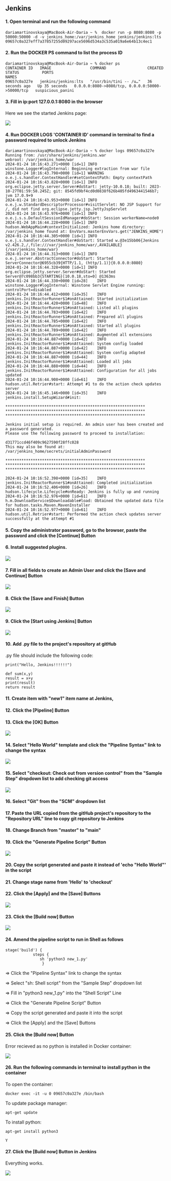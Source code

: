 ## Jenkins

#### 1. Open terminal and run the following command
```
dariamartinovskaya@MacBook-Air-Daria ~ %  docker run -p 8080:8080 -p 50000:50000 -d -v jenkins_home:/var/jenkins_home jenkins/jenkins:lts 
09657c0a327eff7a37857255d09297ace5696d534a3c535a019a6e64b13c4ec1
```
#### 2. Run the DOCKER PS command to list the process ID
```
dariamartinovskaya@MacBook-Air-Daria ~ % docker ps 
CONTAINER ID   IMAGE                 COMMAND                  CREATED          STATUS          PORTS                                              NAMES
09657c0a327e   jenkins/jenkins:lts   "/usr/bin/tini -- /u…"   36 seconds ago   Up 35 seconds   0.0.0.0:8080->8080/tcp, 0.0.0.0:50000->50000/tcp   suspicious_panini
```
#### 3. Fill in ip:port 127.0.0.1:8080 in the browser 
Here we see the started Jenkins page:
<div style="display:flex;">
<img src="Screens/Jenkins_Login.jpg">
</div>

#### 4. Run DOCKER LOGS 'CONTAINER ID' command in terminal to find a password required to unlock Jenkins 
```
dariamartinovskaya@MacBook-Air-Daria ~ % docker logs 09657c0a327e
Running from: /usr/share/jenkins/jenkins.war
webroot: /var/jenkins_home/war
2024-01-24 10:16:43.271+0000 [id=1]	INFO	winstone.Logger#logInternal: Beginning extraction from war file
2024-01-24 10:16:43.798+0000 [id=1]	WARNING	o.e.j.s.handler.ContextHandler#setContextPath: Empty contextPath
2024-01-24 10:16:43.828+0000 [id=1]	INFO	org.eclipse.jetty.server.Server#doStart: jetty-10.0.18; built: 2023-10-27T01:59:58.245Z; git: 8545fd9bf4cd0d0838f626b405fd4963441546b7; jvm 17.0.9+9
2024-01-24 10:16:43.953+0000 [id=1]	INFO	o.e.j.w.StandardDescriptorProcessor#visitServlet: NO JSP Support for /, did not find org.eclipse.jetty.jsp.JettyJspServlet
2024-01-24 10:16:43.976+0000 [id=1]	INFO	o.e.j.s.s.DefaultSessionIdManager#doStart: Session workerName=node0
2024-01-24 10:16:44.228+0000 [id=1]	INFO	hudson.WebAppMain#contextInitialized: Jenkins home directory: /var/jenkins_home found at: EnvVars.masterEnvVars.get("JENKINS_HOME")
2024-01-24 10:16:44.305+0000 [id=1]	INFO	o.e.j.s.handler.ContextHandler#doStart: Started w.@3e15bb06{Jenkins v2.426.2,/,file:///var/jenkins_home/war/,AVAILABLE}{/var/jenkins_home/war}
2024-01-24 10:16:44.313+0000 [id=1]	INFO	o.e.j.server.AbstractConnector#doStart: Started ServerConnector@6955cb39{HTTP/1.1, (http/1.1)}{0.0.0.0:8080}
2024-01-24 10:16:44.328+0000 [id=1]	INFO	org.eclipse.jetty.server.Server#doStart: Started Server@7c098bb3{STARTING}[10.0.18,sto=0] @1363ms
2024-01-24 10:16:44.330+0000 [id=28]	INFO	winstone.Logger#logInternal: Winstone Servlet Engine running: controlPort=disabled
2024-01-24 10:16:44.412+0000 [id=35]	INFO	jenkins.InitReactorRunner$1#onAttained: Started initialization
2024-01-24 10:16:44.420+0000 [id=48]	INFO	jenkins.InitReactorRunner$1#onAttained: Listed all plugins
2024-01-24 10:16:44.783+0000 [id=42]	INFO	jenkins.InitReactorRunner$1#onAttained: Prepared all plugins
2024-01-24 10:16:44.785+0000 [id=42]	INFO	jenkins.InitReactorRunner$1#onAttained: Started all plugins
2024-01-24 10:16:44.789+0000 [id=42]	INFO	jenkins.InitReactorRunner$1#onAttained: Augmented all extensions
2024-01-24 10:16:44.887+0000 [id=42]	INFO	jenkins.InitReactorRunner$1#onAttained: System config loaded
2024-01-24 10:16:44.887+0000 [id=42]	INFO	jenkins.InitReactorRunner$1#onAttained: System config adapted
2024-01-24 10:16:44.887+0000 [id=44]	INFO	jenkins.InitReactorRunner$1#onAttained: Loaded all jobs
2024-01-24 10:16:44.888+0000 [id=44]	INFO	jenkins.InitReactorRunner$1#onAttained: Configuration for all jobs updated
2024-01-24 10:16:44.908+0000 [id=61]	INFO	hudson.util.Retrier#start: Attempt #1 to do the action check updates server
2024-01-24 10:16:45.146+0000 [id=35]	INFO	jenkins.install.SetupWizard#init: 

*************************************************************
*************************************************************
*************************************************************

Jenkins initial setup is required. An admin user has been created and a password generated.
Please use the following password to proceed to installation:

d31771ccd46f409c9627590f28ffc028
This may also be found at: /var/jenkins_home/secrets/initialAdminPassword

*************************************************************
*************************************************************
*************************************************************

2024-01-24 10:16:52.398+0000 [id=35]	INFO	jenkins.InitReactorRunner$1#onAttained: Completed initialization
2024-01-24 10:16:52.406+0000 [id=26]	INFO	hudson.lifecycle.Lifecycle#onReady: Jenkins is fully up and running
2024-01-24 10:16:52.976+0000 [id=61]	INFO	h.m.DownloadService$Downloadable#load: Obtained the updated data file for hudson.tasks.Maven.MavenInstaller
2024-01-24 10:16:52.977+0000 [id=61]	INFO	hudson.util.Retrier#start: Performed the action check updates server successfully at the attempt #1
```
#### 5. Copy the administrator password, go to the browser, paste the password and click the [Continue] Button

#### 6. Install suggested plugins.
<div style="display:flex;">
<img src="Screens/Jenkins_Plugins.jpg">
</div>

#### 7. Fill in all fields to create an Admin User and click the [Save and Continue] Button
<div style="display:flex;">
<img src="Screens/Jenkins_User_Creator.jpg">
</div>

#### 8. Click the [Save and Finish] Button
<div style="display:flex;">
<img src="Screens/Jenkins_URL.jpg">
</div>

#### 9. Click the [Start using Jenkins] Button
<div style="display:flex;">
<img src="Screens/Jenkins_Start.jpg">
</div>

#### 10. Add .py file to the project's repository at gitHub
.py file should include the following code:
```
print("Hello, Jenkins!!!!!!")

def sum(x,y)
result = x+y
print(result)
return result
```

#### 11. Create item with "new1" item name at Jenkins, 
#### 12. Click the [Pipeline] Button 
#### 13. Click the [OK] Button
<div style="display:flex;">
<img src="Screens/Jenkins_item.jpg">
</div>

#### 14. Select "Hello World" template and click the "Pipeline Syntax" link to change the syntax
<div style="display:flex;">
<img src="Screens/Jenkins_Syntax.jpg">
</div>

#### 15. Select "checkout: Check out from version control" from the "Sample Step" dropdown list to add checking git access
<div style="display:flex;">
<img src="Screens/Jenkins_Step1.jpg">
</div>

#### 16. Select "Git" from the "SCM" dropdown list
#### 17. Paste the URL copied from the gitHub project's repository to the "Repository URL" line to copy git repository to Jenkins
#### 18. Change Branch from "master" to "main"
#### 19. Click the "Generate Pipeline Script" Button
<div style="display:flex;">
<img src="Screens/Jenkins_Step1.1.jpg">
</div>

#### 20. Copy the script generated and paste it instead of 'echo "Hello World"' in the script
#### 21. Change stage name from 'Hello' to 'checkout'
#### 22. Click the [Apply] and the [Save] Buttons
<div style="display:flex;">
<img src="Screens/Jenkins_Script.jpg">
</div>

#### 23. Click the [Build now] Button
<div style="display:flex;">
<img src="Screens/Project1.jpg">
</div>

#### 24. Amend the pipeline script to run in Shell as follows
```
stage('build') {
            steps {
               sh 'python3 new_1.py'
                }
```
=> Click the "Pipeline Syntax" link to change the syntax 

=> Select "sh: Shell script" from the "Sample Step" dropdown list 

=> Fill in "python3 new_1.py" into the "Shell Script" Line

=> Click the "Generate Pipeline Script" Button

=> Copy the script generated and paste it into the script

=> Click the [Apply] and the [Save] Buttons

#### 25. Click the [Build now] Button
Error recieved as no python is installed in Docker container:
<div style="display:flex;">
<img src="Screens/Error.jpg">
</div>

#### 26. Run the following commands in terminal to install python in the container
To open the container: 
```
docker exec -it -u 0 09657c0a327e /bin/bash
```
To update package manager:
```
apt-get update
```
To install python:
```
apt-get install python3
```
```
Y
```

#### 27. Click the [Build now] Button in Jenkins
Everything works.
<div style="display:flex;">
<img src="Screens/Build.jpg">
</div>
